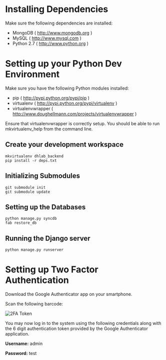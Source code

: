 # Installing Dependencies


Make sure the following dependencies are installed:

- MongoDB ( http://www.mongodb.org )
- MySQL ( http://www.mysql.com )
- Python 2.7 ( http://www.python.org )


# Setting up your Python Dev Environment


Make sure you have the following Python modules installed:

- pip ( http://pypi.python.org/pypi/pip )
- virtualenv ( http://pypi.python.org/pypi/virtualenv )
- virtualenvwrapper ( http://www.doughellmann.com/projects/virtualenvwrapper )

Ensure that virtualenvwrapper is correctly setup. You should be able to run mkvirtualenv_help from the command line.


## Create your development workspace

    mkvirtualenv dhlab_backend
    pip install -r deps.txt

## Initializing Submodules

    git submodule init
    git submodule update

## Setting up the Databases

    python manage.py syncdb
    fab restore_db

## Running the Django server

    python manage.py runserver

# Setting up Two Factor Authentication

Download the Google Authenticator app on your smartphone.

Scan the following barcode:

![2FA Token](https://chart.googleapis.com/chart?chl=otpauth%3A%2F%2Ftotp%2Fadmin%40DHLab%3Fsecret%3DNTSRUTMVFKM44XTW&chs=200x200&cht=qr&chld=M%7C0)

You may now log in to the system using the following credentials along with the
6 digit authentication token provided by the Google Authenticator application.

**Username:** admin

**Password:** test

